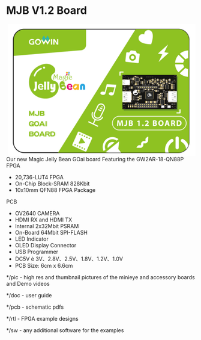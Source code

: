 # MJB V1.2 Board

<img src="pic/MJB V1.2 Pic.jpg" align="right" width= "500">

Our new Magic Jelly Bean GOai board Featuring the GW2AR-18-QN88P FPGA

* 20,736-LUT4 FPGA
* On-Chip Block-SRAM 828Kbit
* 10x10mm QFN88 FPGA Package

PCB
* OV2640 CAMERA
* HDMI RX and HDMI TX
* Internal 2x32Mbit PSRAM
* On-Board 64Mbit SPI-FLASH
* LED Indicator
* OLED Display Connector
* USB Programmer
* DC5V è 3V、2.8V、2.5V、1.8V、1.2V、1.0V
* PCB Size: 6cm x 6.6cm

*/pic - high res and thumbnail pictures of the minieye and accessory boards and Demo videos

*/doc - user guide

*/pcb - schematic pdfs

*/rtl - FPGA example designs

*/sw - any additional software for the examples
